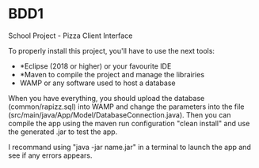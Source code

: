 # BDD1
School Project - Pizza Client Interface

To properly install this project, you'll have to use the next tools:  
- *Eclipse (2018 or higher) or your favourite IDE  
- *Maven to compile the project and manage the librairies  
- WAMP or any software used to host a database  
  
When you have everything, you should upload the database (common/rapizz.sql) into WAMP and change the parameters into the file (src/main/java/App/Model/DatabaseConnection.java).
Then you can compile the app using the maven run configuration "clean install" and use the generated .jar to test the app.  
  
I recommand using "java -jar name.jar" in a terminal to launch the app and see if any errors appears.
